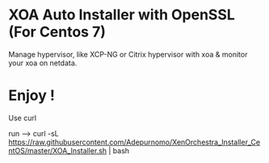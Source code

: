 # XOA Auto Installer with OpenSSL (For Centos 7)
  Manage hypervisor, like XCP-NG or Citrix hypervisor with xoa & monitor your xoa on netdata.
  
# Enjoy !

Use curl 

run --> curl -sL https://raw.githubusercontent.com/Adepurnomo/XenOrchestra_Installer_CentOS/master/XOA_Installer.sh | bash
